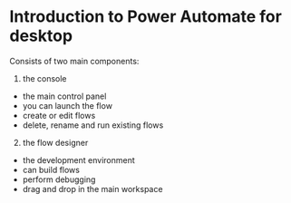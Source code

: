# Introduction to Power Automate for desktop

Consists of two main components:

1. the console
- the main control panel
- you can launch the flow
- create or edit flows
- delete, rename and run existing flows

2. the flow designer
- the development environment
- can build flows
- perform debugging
- drag and drop in the main workspace


